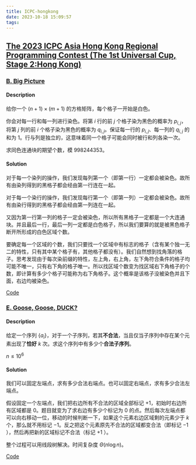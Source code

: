 ```yaml
---
title: ICPC-hongkong
date: 2023-10-18 15:09:57
tags:
---
```


## [The 2023 ICPC Asia Hong Kong Regional Programming Contest (The 1st Universal Cup, Stage 2:Hong Kong)](https://codeforces.com/gym/104172)

### [B. Big Picture](https://qoj.ac/contest/1099/problem/5456)

#### Description

给你一个 $(n+1) \times (m+1)$ 的方格矩阵，每个格子一开始是白色。

你会对每一行和每一列进行染色。将第 $i$ 行的前 $j$ 个格子染为黑色的概率为 $p_{i, j}$，将第 $j$ 列的前 $i$ 个格子染为黑色的概率为 $q_{i, j}$。保证每一行的 $p_{i, j}$、每一列的 $q_{i, j}$ 的和为 1。行与列是独立的，这意味着同一个格子可能会同时被行和列各染一次。

求同色连通块的期望个数，模 $998244353$。

#### **Solution**

对于每一个染列的操作，我们发现每列第一个（即第一行）一定都会被染色。故所有由染列得到的黑格子都会经由第一行连在一起。

对于每一个染行的操作，我们发现每行第一个（即第一列）一定都会被染色。故所有由染行得到的黑格子都会经由第一列连在一起。

又因为第一行第一列的格子一定会被染色，所以所有黑格子一定都是一个大连通块。并且最后一行，最后一列一定都是白色格子，所以我们要算的就是被黑色格子断开所形成的白色区域个数。

要确定每一个区域的个数，我们只要找一个区域中有标志的格子（含有某个独一无二的特性，只有其中某个格子有，其他格子都没有）。我们自然想到找角落的格子。思考发现由于每次染前缀的特性，左上角，右上角，左下角符合条件的格子均可能不唯一，只有右下角的格子唯一。所以找区域个数变为找区域右下角格子的个数，即计算有多少个格子可能称为右下角格子。这个概率是该格子没被染色并且下面，右边均被染色。

[Code](https://codeforces.com/gym/104172/submission/228641466)

### [E. Goose, Goose, DUCK?](https://codeforces.com/gym/104172/problem/E)

#### Description

给定一个序列 $\{a_i\}$，对于一个子序列，若其**不合法**，当且仅当子序列中存在某个元素出现了**恰好** $k$ 次。求这个序列中有多少个**合法子序列**。

$n \le 10^6$

#### **Solution**

我们可以固定左端点，求有多少合法右端点。也可以固定右端点，求有多少合法左端点。

假设固定一个左端点，我们把右边所有不合法的区域全部标记 $+1$，初始时右边所有区域都是 $0$。题目就变为了求右边有多少个标记为 $0$ 的点。然后每次左端点都可以向右移动一位，移动的时候判断一下，如果这个元素右边区域剩的元素少于 $k$ 个，那么就不用标记 $-1$。反之把这个元素原先不合法的区域都变合法（即标记 $-1$ ），然后再把新的区域标记不合法（标记 $+1$ ）。

整个过程可以用线段树解决。时间复杂度 $\Theta (n\log n)$。

[Code](https://codeforces.com/gym/104172/submission/228673534)

